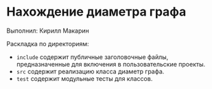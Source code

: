 # Нахождение диаметра графа

Выполнил: Кирилл Макарин

Раскладка по директориям:

  - `include` содержит публичные заголовочные файлы, предназначенные для
    включения в пользовательские проекты.
  - `src` содержит реализацию класса диаметр графа.
  - `test` содержит модульные тесты для классов.

